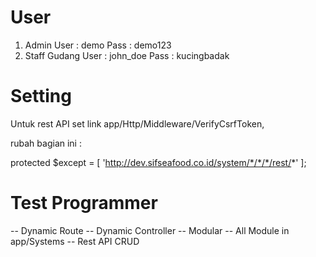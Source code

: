 # User 
1. Admin 
    User : demo 
    Pass : demo123 
2. Staff Gudang 
    User : john_doe 
    Pass : kucingbadak
    
# Setting

Untuk rest API set link app/Http/Middleware/VerifyCsrfToken, 

rubah bagian ini : 

protected $except = [
		 'http://dev.sifseafood.co.id/system/*/*/*/rest/*' 
    ];

# Test Programmer 
-- Dynamic Route 
-- Dynamic Controller 
-- Modular 
-- All Module in app/Systems 
-- Rest API CRUD
